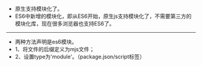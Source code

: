 * 原生支持模块化了。
* ES6中新增的模块化，即从ES6开始，原生js支持模块化了，不需要第三方的模块化库，现在很多浏览器也支持ES6了。
***
* 两种方法声明是es6模块。
* 1、将文件的后缀定义为mjs文件；
* 2、设置type为'module'。（package.json/script标签）